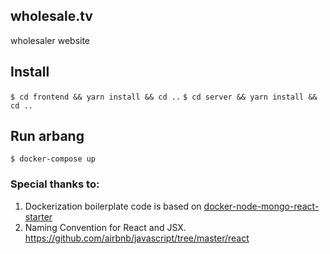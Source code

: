## wholesale.tv 


wholesaler website

## Install


`$ cd frontend && yarn install && cd ..`
`$ cd server && yarn install && cd ..`

## Run arbang

`$ docker-compose up`


### Special thanks to: 
1. Dockerization boilerplate code is based on [docker-node-mongo-react-starter](https://github.com/denisolek/docker-node-mongo-react-STARTER)
2. Naming Convention for React and JSX.
https://github.com/airbnb/javascript/tree/master/react

